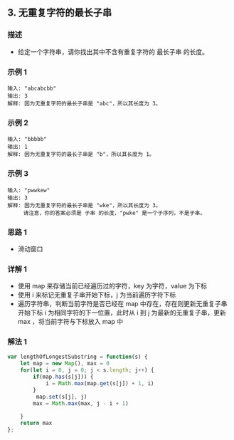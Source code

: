 <!--
 * @Author: your name
 * @Date: 2020-03-09 22:20:59
 * @LastEditTime: 2020-07-20 21:27:22
 * @LastEditors: Please set LastEditors
 * @Description: In User Settings Edit
 * @FilePath: /leetcode_fe/451-500/485_最大连续1的个数.md
 -->
## 3. 无重复字符的最长子串

### 描述
+ 给定一个字符串，请你找出其中不含有重复字符的 最长子串 的长度。

### 示例 1
```
输入: "abcabcbb"
输出: 3 
解释: 因为无重复字符的最长子串是 "abc"，所以其长度为 3。
```

### 示例 2
```
输入: "bbbbb"
输出: 1
解释: 因为无重复字符的最长子串是 "b"，所以其长度为 1。
```

### 示例 3
```
输入: "pwwkew"
输出: 3
解释: 因为无重复字符的最长子串是 "wke"，所以其长度为 3。
     请注意，你的答案必须是 子串 的长度，"pwke" 是一个子序列，不是子串。
```

### 思路 1
+ 滑动窗口

### 详解 1
+ 使用 map 来存储当前已经遍历过的字符，key 为字符，value 为下标
+ 使用 i 来标记无重复子串开始下标，j 为当前遍历字符下标
+ 遍历字符串，判断当前字符是否已经在 map 中存在，存在则更新无重复子串开始下标 i 为相同字符的下一位置，此时从 i 到 j 为最新的无重复子串，更新 max ，将当前字符与下标放入 map 中


### 解法 1
```js
var lengthOfLongestSubstring = function(s) {
    let map = new Map(), max = 0
    for(let i = 0, j = 0; j < s.length; j++) {
        if(map.has(s[j])) {
            i = Math.max(map.get(s[j]) + 1, i)
        }
         map.set(s[j], j)
        max = Math.max(max, j - i + 1)
       
    }
    return max
};

```

